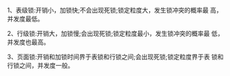 1、表级锁:开销小，加锁快;不会出现死锁;锁定粒度大，发生锁冲突的概率最 高，并发度最低。

2、行级锁:开销大，加锁慢;会出现死锁;锁定粒度最小，发生锁冲突的概率最 低，并发度也最高。

3、页面锁:开销和加锁时间界于表锁和行锁之间;会出现死锁;锁定粒度界于表 锁和行锁之间，并发度一般。